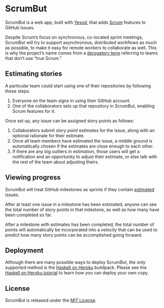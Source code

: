 # ScrumBut

ScrumBut is a web app, built with [Yesod](http://www.yesodweb.com), that adds [Scrum](https://www.scrum.org/resources/what-is-scrum/) features to GitHub Issues.

Despite Scrum’s focus on synchronous, co-located sprint meetings, ScrumBut will try to support asynchronous, distributed workflows as much as possible, to make it easy for remote workers to collaborate as well. This is why the project’s name comes from a [derogatory term](https://www.scrum.org/ScrumBut) referring to teams that don’t use “true Scrum.”

## Estimating stories

A particular team could start using one of their repositories by following these steps:

1. Everyone on the team signs in using their GitHub account.
1. One of the collaborators sets up that repository in ScrumBut, enabling Scrum features for it.

Once set up, any issue can be assigned story points as follows:

1. Collaborators submit _story point_ estimates for the issue, along with an optional rationale for their estimate.
1. Once all team members have estimated the issue, a middle ground is automatically chosen if the estimates are close enough to each other.
1. If there are any big outliers in estimation, those users will get a notification and an opportunity to adjust their estimate, or else talk with the rest of the team about adjusting theirs.

## Viewing progress

ScrumBut will treat GitHub milestones as sprints if they contain [estimated](#estimating-stories) issues.

After at least one issue in a milestone has been estimated, anyone can see the total number of story points in that milestone, as well as how many have been completed so far.

After a milestone with estimates has been completed, the total number of points will automatically be incorporated into a _velocity_ that can be used to predict how many story points can be accomplished going forward.

## Deployment

Although there are many possible ways to deploy ScrumBut, the only _supported_ method is the [Haskell on Heroku](https://haskellonheroku.com) buildpack. Please see the [Haskell on Heroku tutorial](https://haskellonheroku.com/tutorial/) to learn how you can deploy your own copy.

## License

ScrumBut is released under the [MIT License](LICENSE.md).
